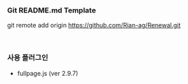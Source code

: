 ### Git README.md Template

git remote add origin https://github.com/Rian-ag/Renewal.git

<br />

### 사용 플러그인
- fullpage.js (ver 2.9.7)